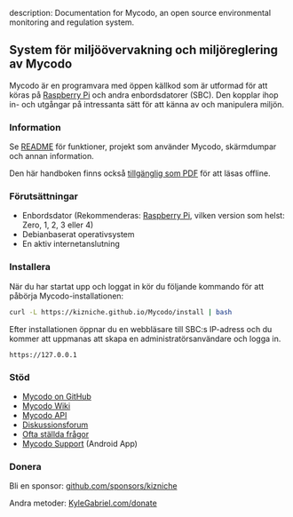 description: Documentation for Mycodo, an open source environmental monitoring and regulation system.

## System för miljöövervakning och miljöreglering av Mycodo

Mycodo är en programvara med öppen källkod som är utformad för att köras på [Raspberry Pi](https://en.wikipedia.org/wiki/Raspberry_Pi) och andra enbordsdatorer (SBC). Den kopplar ihop in- och utgångar på intressanta sätt för att känna av och manipulera miljön.

### Information

Se [README](https://github.com/kizniche/Mycodo#uses) för funktioner, projekt som använder Mycodo, skärmdumpar och annan information.

Den här handboken finns också [tillgänglig som PDF](https://kizniche.github.io/Mycodo/mycodo-manual.pdf) för att läsas offline.

### Förutsättningar

*   Enbordsdator (Rekommenderas: [Raspberry Pi](https://www.raspberrypi.org/), vilken version som helst: Zero, 1, 2, 3 eller 4)
*   Debianbaserat operativsystem
*   En aktiv internetanslutning

### Installera

När du har startat upp och loggat in kör du följande kommando för att påbörja Mycodo-installationen:

```bash
curl -L https://kizniche.github.io/Mycodo/install | bash
```

Efter installationen öppnar du en webbläsare till SBC:s IP-adress och du kommer att uppmanas att skapa en administratörsanvändare och logga in.

```
https://127.0.0.1
```

### Stöd

*   [Mycodo on GitHub](https://github.com/kizniche/Mycodo)
*   [Mycodo Wiki](https://github.com/kizniche/Mycodo/wiki)
*   [Mycodo API](https://kizniche.github.io/Mycodo/mycodo-api.html)
*   [Diskussionsforum](https://forum.radicaldiy.com)
*   [Ofta ställda frågor](https://forum.radicaldiy.com/docs?category=23&tags=mycodo)
*   [Mycodo Support](https://play.google.com/store/apps/details?id=com.mycodo.mycododocs) (Android App)

### Donera

Bli en sponsor: [github.com/sponsors/kizniche](https://github.com/sponsors/kizniche)

Andra metoder: [KyleGabriel.com/donate](https://kylegabriel.com/donate)

